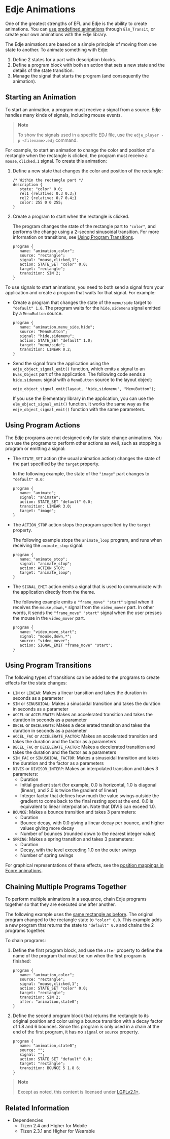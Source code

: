 # Edje Animations

One of the greatest strengths of EFL and Edje is the ability to create animations. You can [use predefined animations](elementary-animation.md) through `Elm_Transit`, or create your own animations with the Edje library.

The Edje animations are based on a simple principle of moving from one state to another. To animate something with Edje:

1. Define 2 states for a part with description blocks.
2. Define a program block with both an action that sets a new state and the details of the state transition.
3. Manage the signal that starts the program (and consequently the animation).

## Starting an Animation

To start an animation, a program must receive a signal from a source. Edje handles many kinds of signals, including mouse events.

> **Note**
>
> To show the signals used in a specific EDJ file, use the `edje_player -p <filename>.edj` command.

<a name="create_animation"></a>
For example, to start an animation to change the color and position of a rectangle when the rectangle is clicked, the program must receive a `mouse,clicked,1` signal. To create this animation:

1. Define a new state that changes the color and position of the rectangle:

   ```
   /* Within the rectangle part */
   description {
      state: "color" 0.0;
      rel1 {relative: 0.3 0.3;}
      rel2 {relative: 0.7 0.4;}
      color: 255 0 0 255;
   }
   ```

2. Create a program to start when the rectangle is clicked.

   The program changes the state of the rectangle part to `"color"`, and performs the change using a 2-second sinusoidal transition. For more information on transitions, see [Using Program Transitions](#using-program-transitions).

   ```
   program {
      name: "animation,color";
      source: "rectangle";
      signal: "mouse,clicked,1";
      action: STATE_SET "color" 0.0;
      target: "rectangle";
      transition: SIN 2;
   }
   ```

To use signals to start animations, you need to both send a signal from your application and create a program that waits for that signal. For example:

- Create a program that changes the state of the `menu/side` target to `"default" 1.0`. The program waits for the `hide,sidemenu` signal emitted by a `MenuButton` source.

  ```
  program {
     name: "animation,menu_side,hide";
     source: "MenuButton";
     signal: "hide,sidemenu";
     action: STATE_SET "default" 1.0;
     target: "menu/side";
     transition: LINEAR 0.2;
  }
  ```

- Send the signal from the application using the `edje_object_signal_emit()` function, which emits a signal to an `Evas_Object` part of the application. The following code sends a `hide,sidemenu` signal with a `MenuButton` source to the layout object:

  ```
  edje_object_signal_emit(layout, "hide,sidemenu", "MenuButton");
  ```

  If you use the Elementary library in the application, you can use the `elm_object_signal_emit()` function. It works the same way as the `edje_object_signal_emit()` function with the same parameters.

## Using Program Actions

The Edje programs are not designed only for state change animations. You can use the programs to perform other actions as well, such as stopping a program or emitting a signal:

- The `STATE_SET` action (the usual animation action) changes the state of the part specified by the `target` property.

  In the following example, the state of the `"image"` part changes to `"default" 0.0`:

  ```
  program {
     name: "animate";
     signal: "animate";
     action: STATE_SET "default" 0.0;
     transition: LINEAR 3.0;
     target: "image";
  }
  ```

- The `ACTION_STOP` action stops the program specified by the `target` property.

  The following example stops the `animate_loop` program, and runs when receiving the `animate_stop` signal:

  ```
  program {
     name: "animate_stop";
     signal: "animate_stop";
     action: ACTION_STOP;
     target: "animate_loop";
  }
  ```

- The `SIGNAL_EMIT` action emits a signal that is used to communicate with the application directly from the theme.

  The following example emits a `"frame_move" "start"` signal when it receives the `mouse,down,*` signal from the `video_mover` part. In other words, it sends the `"frame_move" "start"` signal when the user presses the mouse in the `video_mover` part.

  ```
  program {
     name: "video_move_start";
     signal: "mouse,down,*";
     source: "video_mover";
     action: SIGNAL_EMIT "frame_move" "start";
  }
  ```

## Using Program Transitions

The following types of transitions can be added to the programs to create effects for the state changes:

- `LIN` or `LINEAR`: Makes a linear transition and takes the duration in seconds as a parameter
- `SIN` or `SINUSOIDAL`: Makes a sinusoidal transition and takes the duration in seconds as a parameter
- `ACCEL` or `ACCELERATE`: Makes an accelerated transition and takes the duration in seconds as a parameter
- `DECEL` or `DECELERATE`: Makes a decelerated transition and takes the duration in seconds as a parameter
- `ACCEL_FAC` or `ACCELERATE_FACTOR`: Makes an accelerated transition and takes the duration and the factor as a parameters
- `DECEL_FAC` or `DECELERATE_FACTOR`: Makes a decelerated transition and takes the duration and the factor as a parameters
- `SIN_FAC` or `SINUSOIDAL_FACTOR`: Makes a sinusoidal transition and takes the duration and the factor as a parameters
- `DIVIS` or `DIVISOR_INTERP`: Makes an interpolated transition and takes 3 parameters:
  - Duration
  - Initial gradient start (for example, 0.0 is horizontal, 1.0 is diagonal (linear), and 2.0 is twice the gradient of linear)
  - Integer factor that defines how much the value swings outside the gradient to come back to the final resting spot at the end. 0.0 is equivalent to linear interpolation. Note that DIVIS can exceed 1.0.
- `BOUNCE`: Makes a bounce transition and takes 3 parameters:
  - Duration
  - Bounce decay, with 0.0 giving a linear decay per bounce, and higher values giving more decay
  - Number of bounces (rounded down to the nearest integer value)
- `SPRING`: Makes a spring transition and takes 3 parameters:
  - Duration
  - Decay, with the level exceeding 1.0 on the outer swings
  - Number of spring swings

For graphical representations of these effects, see the [position mappings in Ecore animations](ecore-animation.md#table_position_mappings).

## Chaining Multiple Programs Together

To perform multiple animations in a sequence, chain Edje programs together so that they are executed one after another.

The following example uses the [same rectangle as before](#create_animation). The original program changed to the rectangle state to `"color" 0.0`. This example adds a new program that returns the state to `"default" 0.0` and chains the 2 programs together.

To chain programs:

1. Define the first program block, and use the `after` property to define the name of the program that must be run when the first program is finished:

   ```
   program {
      name: "animation,color";
      source: "rectangle";
      signal: "mouse,clicked,1";
      action: STATE_SET "color" 0.0;
      target: "rectangle";
      transition: SIN 2;
      after: "animation,state0";
   }
   ```

2. Define the second program block that returns the rectangle to its original position and color using a bounce transition with a decay factor of 1.8 and 6 bounces. Since this program is only used in a chain at the end of the first program, it has no `signal` or `source` property.

   ```
   program {
      name: "animation,state0";
      source: "";
      signal: "";
      action: STATE_SET "default" 0.0;
      target: "rectangle";
      transition: BOUNCE 5 1.8 6;
   }
   ```

> **Note**
>
> Except as noted, this content is licensed under [LGPLv2.1+](http://opensource.org/licenses/LGPL-2.1).

## Related Information
- Dependencies
  - Tizen 2.4 and Higher for Mobile
  - Tizen 2.3.1 and Higher for Wearable
